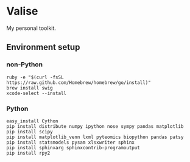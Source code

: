 Valise
======

My personal toolkit.

## Environment setup

### non-Python

    ruby -e "$(curl -fsSL https://raw.github.com/Homebrew/homebrew/go/install)"
    brew install swig
    xcode-select --install

### Python

    easy_install Cython
    pip install distribute numpy ipython nose sympy pandas matplotlib 
    pip install scipy 
    pip install matplotlib_venn lxml pyteomics biopython pandas patsy 
    pip install statsmodels pysam xlsxwriter sphinx 
    pip install sphinxarg sphinxcontrib-programoutput
    pip install rpy2
    

